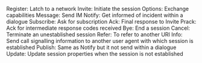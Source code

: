 Register: Latch to a network
Invite: Initiate the session
Options: Exchange capabilities
Message: Send IM
Notify: Get informed of incident within a dialogue
Subscribe: Ask for subscription
Ack: Final response to Invite
Prack: Ack for intermediate response codes received
Bye: End a session
Cancel: Terminate an unestablished session
Refer: To refer to another URI
Info: Send call signalling information to another user agent with which session is established
Publish: Same as Notify but it not send within a dialogue
Update: Update session properties when the session is not established